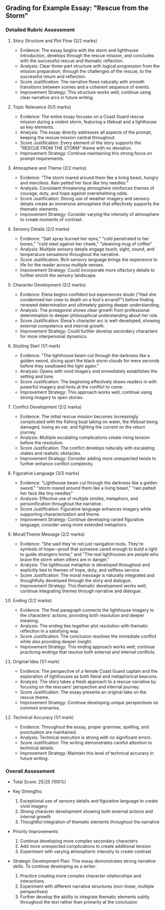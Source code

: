 ## Grading for Example Essay: "Rescue from the Storm"

### Detailed Rubric Assessment

1. Story Structure and Plot Flow (2/2 marks)

   - Evidence: The essay begins with the storm and lighthouse introduction, develops through the rescue mission, and concludes with the successful rescue and thematic reflection.
   - Analysis: Clear three-part structure with logical progression from the mission preparation, through the challenges of the rescue, to the successful return and reflection.
   - Score Justification: The narrative flows naturally with smooth transitions between scenes and a coherent sequence of events.
   - Improvement Strategy: This structure works well; continue using clear narrative arcs in future writing.

2. Topic Relevance (5/5 marks)

   - Evidence: The entire essay focuses on a Coast Guard rescue mission during a violent storm, featuring a lifeboat and a lighthouse as key elements.
   - Analysis: The essay directly addresses all aspects of the prompt, keeping the rescue mission central throughout.
   - Score Justification: Every element of the story supports the "RESCUE FROM THE STORM" theme with no deviation.
   - Improvement Strategy: Continue maintaining this strong focus on prompt requirements.

3. Atmosphere and Theme (2/2 marks)

   - Evidence: "The storm roared around them like a living beast, hungry and merciless. Rain pelted her face like tiny needles."
   - Analysis: Consistent threatening atmosphere reinforces themes of courage, duty, and hope against overwhelming odds.
   - Score Justification: Strong use of weather imagery and sensory details create an immersive atmosphere that effectively supports the thematic elements.
   - Improvement Strategy: Consider varying the intensity of atmosphere to create moments of contrast.

4. Sensory Details (2/2 marks)

   - Evidence: "Salt spray burned her eyes," "cold penetrated to her bones," "cold steel against her cheek," "steaming mug of coffee"
   - Analysis: Multiple sensory details engage touch, sight, sound, and temperature sensations throughout the narrative.
   - Score Justification: Rich sensory language brings the experience to life for the reader across multiple senses.
   - Improvement Strategy: Could incorporate more olfactory details to further enrich the sensory landscape.

5. Character Development (2/2 marks)

   - Evidence: Elena begins confident but experiences doubt ("Had she condemned her crew to death on a fool's errand?") before finding renewed determination and ultimately gaining deeper understanding.
   - Analysis: The protagonist shows clear growth from professional determination to deeper philosophical understanding about her role.
   - Score Justification: Elena's character arc is well-developed, showing external competence and internal growth.
   - Improvement Strategy: Could further develop secondary characters for more interpersonal dynamics.

6. Sizzling Start (1/1 mark)

   - Evidence: "The lighthouse beam cut through the darkness like a golden sword, slicing apart the black storm clouds for mere seconds before they swallowed the light again."
   - Analysis: Opens with vivid imagery and immediately establishes the setting and tone.
   - Score Justification: The beginning effectively draws readers in with powerful imagery and hints at the conflict to come.
   - Improvement Strategy: This approach works well; continue using strong imagery to open stories.

7. Conflict Development (2/2 marks)

   - Evidence: The initial rescue mission becomes increasingly complicated with the fishing boat taking on water, the lifeboat being damaged, losing an oar, and fighting the current on the return journey.
   - Analysis: Multiple escalating complications create rising tension before the resolution.
   - Score Justification: The conflict develops naturally with escalating stakes and realistic obstacles.
   - Improvement Strategy: Consider adding more unexpected twists to further enhance conflict complexity.

8. Figurative Language (3/3 marks)

   - Evidence: "Lighthouse beam cut through the darkness like a golden sword," "storm roared around them like a living beast," "rain pelted her face like tiny needles"
   - Analysis: Effective use of multiple similes, metaphors, and personification throughout the narrative.
   - Score Justification: Figurative language enhances imagery while supporting characterization and theme.
   - Improvement Strategy: Continue developing varied figurative language; consider using more extended metaphors.

9. Moral/Theme Message (2/2 marks)

   - Evidence: "She said they're not just navigation tools. They're symbols of hope—proof that someone cared enough to build a light to guide strangers home," and "The real lighthouses are people who brave the storm when others are in danger."
   - Analysis: The lighthouse metaphor is developed throughout and explicitly tied to themes of hope, duty, and selfless service.
   - Score Justification: The moral message is naturally integrated and thoughtfully developed through the story and dialogue.
   - Improvement Strategy: This thematic development works well; continue integrating themes through narrative and dialogue.

10. Ending (2/2 marks)

    - Evidence: The final paragraph connects the lighthouse imagery to the characters' actions, providing both resolution and deeper meaning.
    - Analysis: The ending ties together plot resolution with thematic reflection in a satisfying way.
    - Score Justification: The conclusion resolves the immediate conflict while also providing deeper insight.
    - Improvement Strategy: This ending approach works well; continue practicing endings that resolve both external and internal conflicts.

11. Original Idea (1/1 mark)

    - Evidence: The perspective of a female Coast Guard captain and the exploration of lighthouses as both literal and metaphorical beacons.
    - Analysis: The story takes a fresh approach to a rescue narrative by focusing on the rescuers' perspective and internal journey.
    - Score Justification: The essay presents an original take on the rescue theme.
    - Improvement Strategy: Continue developing unique perspectives on common scenarios.

12. Technical Accuracy (1/1 mark)
    - Evidence: Throughout the essay, proper grammar, spelling, and punctuation are maintained.
    - Analysis: Technical execution is strong with no significant errors.
    - Score Justification: The writing demonstrates careful attention to technical details.
    - Improvement Strategy: Maintain this level of technical accuracy in future writing.

### Overall Assessment

- Total Score: 25/25 (100%)
- Key Strengths:

  1. Exceptional use of sensory details and figurative language to create vivid imagery
  2. Strong character development showing both external actions and internal growth
  3. Thoughtful integration of thematic elements throughout the narrative

- Priority Improvements:

  1. Continue developing more complex secondary characters
  2. Add more unexpected complications to create additional tension
  3. Experiment with varying atmospheric intensity to create contrast

- Strategic Development Plan:
  This essay demonstrates strong narrative skills. To continue developing as a writer:
  1. Practice creating more complex character relationships and interactions
  2. Experiment with different narrative structures (non-linear, multiple perspectives)
  3. Further develop the ability to integrate thematic elements subtly throughout the text rather than primarily at the conclusion
